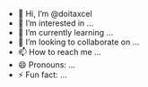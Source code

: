 - 👋 Hi, I’m @doitaxcel
- 👀 I’m interested in ...
- 🌱 I’m currently learning ...
- 💞️ I’m looking to collaborate on ...
- 📫 How to reach me ...
- 😄 Pronouns: ...
- ⚡ Fun fact: ...

<!---
doitaxcel is a ✨ special ✨ repository because its `README.md` (this file) appears on your GitHub profile.
You can click the Preview link to take a look at your changes.
--->
